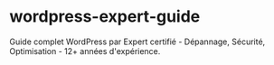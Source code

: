 # wordpress-expert-guide
Guide complet WordPress par Expert certifié - Dépannage, Sécurité, Optimisation - 12+ années d'expérience.
